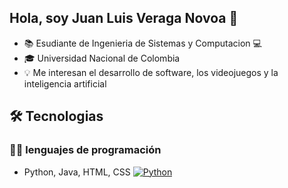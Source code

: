 ## Hola, soy Juan Luis Veraga Novoa 👋

<!--
**Juan-Vergara/Juan-Vergara** is a ✨ _special_ ✨ repository because its `README.md` (this file) appears on your GitHub profile.

Here are some ideas to get you started: 
--> 

- 📚 Esudiante de Ingenieria de Sistemas y Computacion 💻
- 🎓 Universidad Nacional de Colombia
- 💡 Me interesan el desarrollo de software, los videojuegos y la inteligencia artificial

<!--
- 🤔 I’m looking for help with ...
- 💬 Ask me about ...
- 📫 How to reach me: ...
- 😄 Pronouns: ...
- ⚡ Fun fact: ...
-->

## 🛠️ Tecnologias

### 👨‍💻 lenguajes de programación 
- Python, Java, HTML, CSS
    <a href="https://github.com/search?q=user%3ADenverCoder1+is%3Arepo+language%3Apython"><img alt="Python" src="https://img.shields.io/badge/Python%20-%2314354C.svg?logo=python&logoColor=white"></a>

